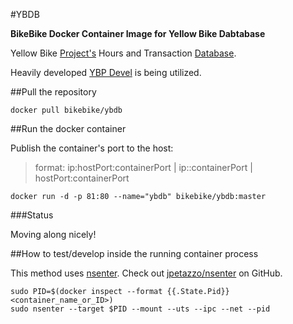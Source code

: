 #YBDB

**BikeBike Docker Container Image for Yellow Bike Dabtabase**

Yellow Bike [Project's](http://austinyellowbike.org) Hours and Transaction [Database](http://austinyellowbike.org/about/special-projects/yellow-bike-hours-and-transaction-database/).

Heavily developed [YBP Devel](https://github.com/fspc/Yellow-Bike-Database/tree/devel) is being utilized.

##Pull the repository

```
docker pull bikebike/ybdb
```

##Run the docker container

Publish the container's port to the host:

>format: ip:hostPort:containerPort | ip::containerPort | hostPort:containerPort


```
docker run -d -p 81:80 --name="ybdb" bikebike/ybdb:master
```

###Status

Moving along nicely!

##How to test/develop inside the running container process 

This method uses [nsenter](http://jpetazzo.github.io/2014/06/23/docker-ssh-considered-evil/).  Check out [jpetazzo/nsenter](https://github.com/jpetazzo/nsenter) on GitHub. 

```
sudo PID=$(docker inspect --format {{.State.Pid}} <container_name_or_ID>)
sudo nsenter --target $PID --mount --uts --ipc --net --pid
```
